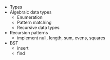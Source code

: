 - Types
- Algebraic data types
  - Enumeration
  - Pattern matching
  - Recursive data types
- Recursion patterns
  - implement null, length, sum, evens, squares
- BST
    - insert
    - find
